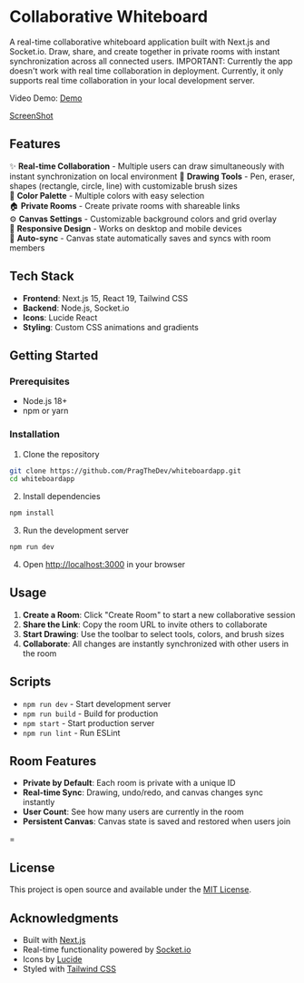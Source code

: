 # Collaborative Whiteboard

A real-time collaborative whiteboard application built with Next.js and Socket.io. Draw, share, and create together in private rooms with instant synchronization across all connected users.
IMPORTANT: Currently the app doesn't work with real time collaboration in deployment. Currently, it only supports real time collaboration in your local development server.

Video Demo: [Demo](https://drive.google.com/file/d/1rHU3FKEEheYq-v_Oh-OopAaOZVcKxauV/view?usp=sharing)

[ScreenShot](whiteboard.png)

## Features

✨ **Real-time Collaboration** - Multiple users can draw simultaneously with instant synchronization on local environment
🎨 **Drawing Tools** - Pen, eraser, shapes (rectangle, circle, line) with customizable brush sizes  
🎯 **Color Palette** - Multiple colors with easy selection  
🏠 **Private Rooms** - Create private rooms with shareable links  
⚙️ **Canvas Settings** - Customizable background colors and grid overlay  
📱 **Responsive Design** - Works on desktop and mobile devices  
🔄 **Auto-sync** - Canvas state automatically saves and syncs with room members

## Tech Stack

- **Frontend**: Next.js 15, React 19, Tailwind CSS
- **Backend**: Node.js, Socket.io
- **Icons**: Lucide React
- **Styling**: Custom CSS animations and gradients

## Getting Started

### Prerequisites

- Node.js 18+
- npm or yarn

### Installation

1. Clone the repository

```bash
git clone https://github.com/PragTheDev/whiteboardapp.git
cd whiteboardapp
```

2. Install dependencies

```bash
npm install
```

3. Run the development server

```bash
npm run dev
```

4. Open [http://localhost:3000](http://localhost:3000) in your browser

## Usage

1. **Create a Room**: Click "Create Room" to start a new collaborative session
2. **Share the Link**: Copy the room URL to invite others to collaborate
3. **Start Drawing**: Use the toolbar to select tools, colors, and brush sizes
4. **Collaborate**: All changes are instantly synchronized with other users in the room

## Scripts

- `npm run dev` - Start development server
- `npm run build` - Build for production
- `npm start` - Start production server
- `npm run lint` - Run ESLint

## Room Features

- **Private by Default**: Each room is private with a unique ID
- **Real-time Sync**: Drawing, undo/redo, and canvas changes sync instantly
- **User Count**: See how many users are currently in the room
- **Persistent Canvas**: Canvas state is saved and restored when users join

=
## License

This project is open source and available under the [MIT License](LICENSE).

## Acknowledgments

- Built with [Next.js](https://nextjs.org/)
- Real-time functionality powered by [Socket.io](https://socket.io/)
- Icons by [Lucide](https://lucide.dev/)
- Styled with [Tailwind CSS](https://tailwindcss.com/)



